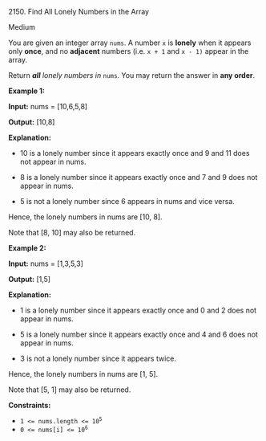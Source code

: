 2150\. Find All Lonely Numbers in the Array

Medium

You are given an integer array `nums`. A number `x` is **lonely** when it appears only **once**, and no **adjacent** numbers (i.e. `x + 1` and `x - 1)` appear in the array.

Return _**all** lonely numbers in_ `nums`. You may return the answer in **any order**.

**Example 1:**

**Input:** nums = [10,6,5,8]

**Output:** [10,8]

**Explanation:**

- 10 is a lonely number since it appears exactly once and 9 and 11 does not appear in nums. 

- 8 is a lonely number since it appears exactly once and 7 and 9 does not appear in nums. 

- 5 is not a lonely number since 6 appears in nums and vice versa. 

Hence, the lonely numbers in nums are [10, 8]. 

Note that [8, 10] may also be returned. 

**Example 2:**

**Input:** nums = [1,3,5,3]

**Output:** [1,5]

**Explanation:** 
- 1 is a lonely number since it appears exactly once and 0 and 2 does not appear in nums. 

- 5 is a lonely number since it appears exactly once and 4 and 6 does not appear in nums. 

- 3 is not a lonely number since it appears twice. 

Hence, the lonely numbers in nums are [1, 5]. 

Note that [5, 1] may also be returned. 

**Constraints:**

*   <code>1 <= nums.length <= 10<sup>5</sup></code>
*   <code>0 <= nums[i] <= 10<sup>6</sup></code>
